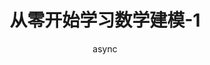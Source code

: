 ---
author: async
pubDatetime: 2024-01-12T13:33:58.000Z
modDatetime: 
title: 从零开始学习数学建模-1
featured: false
draft: true
tags:
  - 数学建模
description: 第一篇数学学习笔记，着重记录
---
